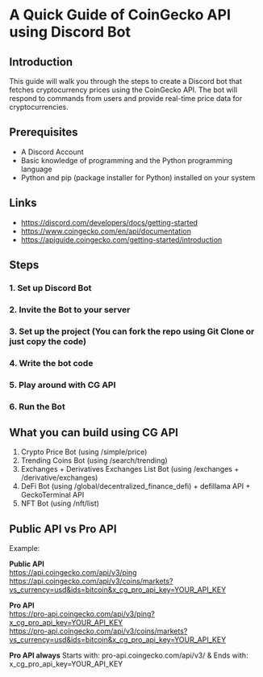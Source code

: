 # A Quick Guide of CoinGecko API using Discord Bot

## Introduction

This guide will walk you through the steps to create a Discord bot that fetches cryptocurrency prices using the CoinGecko API. The bot will respond to commands from users and provide real-time price data for cryptocurrencies.

## Prerequisites
- A Discord Account
- Basic knowledge of programming and the Python programming language
- Python and pip (package installer for Python) installed on your system

## Links
- https://discord.com/developers/docs/getting-started
- https://www.coingecko.com/en/api/documentation
- https://apiguide.coingecko.com/getting-started/introduction


## Steps
### 1. Set up Discord Bot
### 2. Invite the Bot to your server
### 3. Set up the project (You can fork the repo using Git Clone or just copy the code)
### 4. Write the bot code
### 5. Play around with CG API
### 6. Run the Bot


## What you can build using CG API
1. Crypto Price Bot (using /simple/price)
2. Trending Coins Bot (using /search/trending)
3. Exchanges + Derivatives Exchanges List Bot (using /exchanges + /derivative/exchanges)
4. DeFi Bot (using /global/decentralized_finance_defi) + defillama API + GeckoTerminal API
5. NFT Bot (using /nft/list)


## Public API vs Pro API

Example: 

**Public API**
<br>
https://api.coingecko.com/api/v3/ping
<br>
https://api.coingecko.com/api/v3/coins/markets?vs_currency=usd&ids=bitcoin&x_cg_pro_api_key=YOUR_API_KEY


**Pro API**
<br>
https://pro-api.coingecko.com/api/v3/ping?x_cg_pro_api_key=YOUR_API_KEY
<br>
https://pro-api.coingecko.com/api/v3/coins/markets?vs_currency=usd&ids=bitcoin&x_cg_pro_api_key=YOUR_API_KEY


**Pro API always**
Starts with: pro-api.coingecko.com/api/v3/
& Ends with: x_cg_pro_api_key=YOUR_API_KEY







